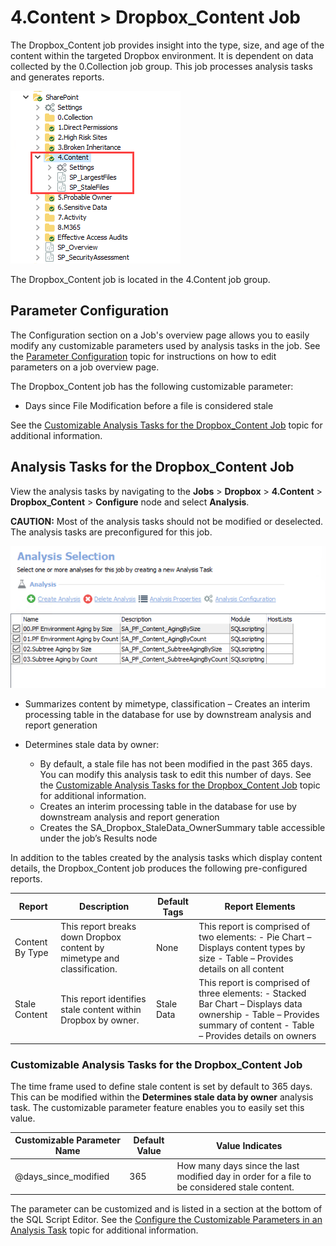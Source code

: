 # 4.Content > Dropbox\_Content Job

The Dropbox\_Content job provides insight into the type, size, and age of the content within the targeted Dropbox environment. It is dependent on data collected by the 0.Collection job group. This job processes analysis tasks and generates reports.

![4.Content > Dropbox_Content Job in the Jobs Tree](/static/img/product_docs/accessanalyzer/accessanalyzer/enterpriseauditor/solutions/sharepoint/content/contentjobstree.png)

The Dropbox\_Content job is located in the 4.Content job group.

## Parameter Configuration

The Configuration section on a Job's overview page allows you to easily modify any customizable parameters used by analysis tasks in the job. See the [Parameter Configuration](/docs/product_docs/accessanalyzer/accessanalyzer/enterpriseauditor/admin/jobs/job/overview.md#Parameter-Configuration) topic for instructions on how to edit parameters on a job overview page.

The Dropbox\_Content job has the following customizable parameter:

- Days since File Modification before a file is considered stale

See the [Customizable Analysis Tasks for the Dropbox\_Content Job](#Customizable-Analysis-Tasks-for-the-Dropbox_Content-Job) topic for additional information.

## Analysis Tasks for the Dropbox\_Content Job

View the analysis tasks by navigating to the __Jobs__ > __Dropbox__ > __4.Content__ > __Dropbox\_Content__ > __Configure__ node and select __Analysis__.

__CAUTION:__ Most of the analysis tasks should not be modified or deselected. The analysis tasks are preconfigured for this job.

![Analysis Tasks for the Dropbox_Content Job](/static/img/product_docs/accessanalyzer/accessanalyzer/enterpriseauditor/solutions/exchange/publicfolders/content/contentanalysis.png)

- Summarizes content by mimetype, classification – Creates an interim processing table in the database for use by downstream analysis and report generation
- Determines stale data by owner:

  - By default, a stale file has not been modified in the past 365 days. You can modify this analysis task to edit this number of days. See the [Customizable Analysis Tasks for the Dropbox\_Content Job](#Customizable-Analysis-Tasks-for-the-Dropbox_Content-Job) topic for additional information.
  - Creates an interim processing table in the database for use by downstream analysis and report generation
  - Creates the SA\_Dropbox\_StaleData\_OwnerSummary table accessible under the job’s Results node

In addition to the tables created by the analysis tasks which display content details, the Dropbox\_Content job produces the following pre-configured reports.

| Report | Description | Default Tags | Report Elements |
| --- | --- | --- | --- |
| Content By Type | This report breaks down Dropbox content by mimetype and classification. | None | This report is comprised of two elements:   - Pie Chart – Displays content types by size - Table – Provides details on all content |
| Stale Content | This report identifies stale content within Dropbox by owner. | Stale Data | This report is comprised of three elements:   - Stacked Bar Chart – Displays data ownership - Table – Provides summary of content - Table – Provides details on owners |

### Customizable Analysis Tasks for the Dropbox\_Content Job

The time frame used to define stale content is set by default to 365 days. This can be modified within the __Determines stale data by owner__ analysis task. The customizable parameter feature enables you to easily set this value.

| Customizable Parameter Name | Default Value | Value Indicates |
| --- | --- | --- |
| @days\_since\_modified | 365 | How many days since the last modified day in order for a file to be considered stale content. |

The parameter can be customized and is listed in a section at the bottom of the SQL Script Editor. See the [Configure the Customizable Parameters in an Analysis Task](/docs/product_docs/accessanalyzer/accessanalyzer/enterpriseauditor/admin/jobs/job/configure/analysiscustomizableparameters.md) topic for additional information.
